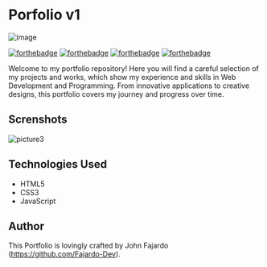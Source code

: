 # Porfolio v1

![image](https://github.com/Fajardo-dev/Portfolio/assets/62899394/62b9d143-d654-4b3a-92b2-17b4e4e8b44d)


[![forthebadge](https://forthebadge.com/images/badges/open-source.svg)](https://forthebadge.com)
[![forthebadge](https://forthebadge.com/images/badges/uses-html.svg)](https://forthebadge.com)
[![forthebadge](https://forthebadge.com/images/badges/uses-css.svg)](https://forthebadge.com)
[![forthebadge](https://forthebadge.com/images/badges/uses-js.svg)](https://forthebadge.com)

Welcome to my portfolio repository! Here you will find a careful selection of my projects and works, which show my experience and skills in Web Development and Programming. From innovative applications to creative designs, this portfolio covers my journey and progress over time.

## Screnshots

![picture3](https://github.com/Fajardo-dev/Portfolio/assets/62899394/7d36c181-6748-47e0-9081-3639416d0498)

## Technologies Used

- HTML5
- CSS3
- JavaScript

## Author

This Portfolio is lovingly crafted by John Fajardo (https://github.com/Fajardo-Dev).
